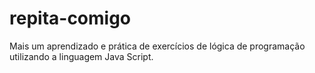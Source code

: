 # repita-comigo
Mais um aprendizado e prática de exercícios de lógica de programação utilizando a linguagem Java Script.
